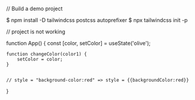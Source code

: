 // Build a demo project

$ npm install -D tailwindcss postcss autoprefixer
$ npx tailwindcss init -p

// project is not working


function App() {
    const [color, setColor] = useState('olive');

    function changeColor(color1) {
        setColor = color;
    }


    // style = "background-color:red" => style = {{backgroundColor:red}}


}
